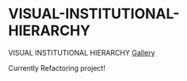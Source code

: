 # VISUAL-INSTITUTIONAL-HIERARCHY
VISUAL INSTITUTIONAL HIERARCHY
[Gallery](https://www.conncoll.edu/academics/majors-departments-programs/majors-and-minors/ammerman-center-for-arts-and-technology/events/past-events/fall-weekend-2015-events/) 

Currently Refactoring project!